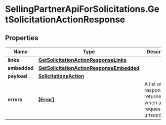 # SellingPartnerApiForSolicitations.GetSolicitationActionResponse

## Properties

Name | Type | Description | Notes
------------ | ------------- | ------------- | -------------
**links** | [**GetSolicitationActionResponseLinks**](GetSolicitationActionResponseLinks.md) |  | [optional] 
**embedded** | [**GetSolicitationActionResponseEmbedded**](GetSolicitationActionResponseEmbedded.md) |  | [optional] 
**payload** | [**SolicitationsAction**](SolicitationsAction.md) |  | [optional] 
**errors** | [**[Error]**](Error.md) | A list of error responses returned when a request is unsuccessful. | [optional] 


